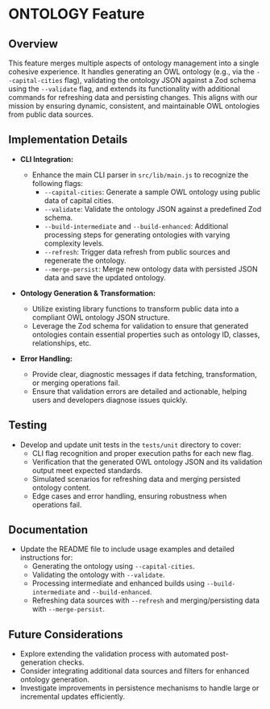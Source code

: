 # ONTOLOGY Feature

## Overview
This feature merges multiple aspects of ontology management into a single cohesive experience. It handles generating an OWL ontology (e.g., via the `--capital-cities` flag), validating the ontology JSON against a Zod schema using the `--validate` flag, and extends its functionality with additional commands for refreshing data and persisting changes. This aligns with our mission by ensuring dynamic, consistent, and maintainable OWL ontologies from public data sources.

## Implementation Details
- **CLI Integration:**
  - Enhance the main CLI parser in `src/lib/main.js` to recognize the following flags:
    - `--capital-cities`: Generate a sample OWL ontology using public data of capital cities.
    - `--validate`: Validate the ontology JSON against a predefined Zod schema.
    - `--build-intermediate` and `--build-enhanced`: Additional processing steps for generating ontologies with varying complexity levels.
    - `--refresh`: Trigger data refresh from public sources and regenerate the ontology.
    - `--merge-persist`: Merge new ontology data with persisted JSON data and save the updated ontology.

- **Ontology Generation & Transformation:**
  - Utilize existing library functions to transform public data into a compliant OWL ontology JSON structure.
  - Leverage the Zod schema for validation to ensure that generated ontologies contain essential properties such as ontology ID, classes, relationships, etc.

- **Error Handling:**
  - Provide clear, diagnostic messages if data fetching, transformation, or merging operations fail.
  - Ensure that validation errors are detailed and actionable, helping users and developers diagnose issues quickly.

## Testing
- Develop and update unit tests in the `tests/unit` directory to cover:
  - CLI flag recognition and proper execution paths for each new flag.
  - Verification that the generated OWL ontology JSON and its validation output meet expected standards.
  - Simulated scenarios for refreshing data and merging persisted ontology content.
  - Edge cases and error handling, ensuring robustness when operations fail.

## Documentation
- Update the README file to include usage examples and detailed instructions for:
  - Generating the ontology using `--capital-cities`.
  - Validating the ontology with `--validate`.
  - Processing intermediate and enhanced builds using `--build-intermediate` and `--build-enhanced`.
  - Refreshing data sources with `--refresh` and merging/persisting data with `--merge-persist`.
  
## Future Considerations
- Explore extending the validation process with automated post-generation checks.
- Consider integrating additional data sources and filters for enhanced ontology generation.
- Investigate improvements in persistence mechanisms to handle large or incremental updates efficiently.
